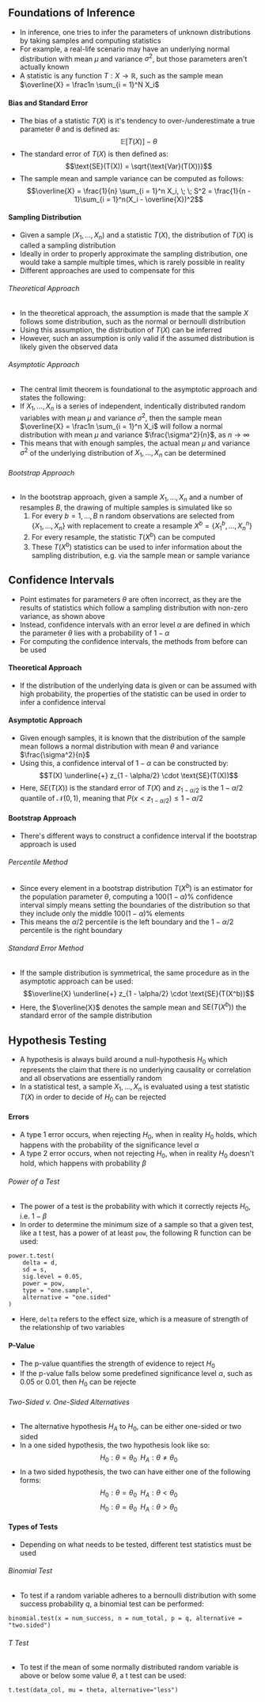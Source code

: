 ## Foundations of Inference
- In inference, one tries to infer the parameters of unknown distributions by taking samples and computing statistics 
- For example, a real-life scenario may have an underlying normal distribution with mean $\mu$ and variance $\sigma^2$, but those parameters aren't actually known
- A statistic is any function $T: X \to \mathbb{R}$, such as the sample mean $\overline{X} = \frac1n \sum_{i = 1}^N X_i$
#### Bias and Standard Error
- The bias of a statistic $T(X)$ is it's tendency to over-/underestimate a true parameter $\theta$ and is defined as:
$$\mathbb{E}[T(X)] - \theta$$
- The standard error of $T(X)$ is then defined as:
$$\text{SE}(T(X)) = \sqrt{\text{Var}(T(X))}$$
- The sample mean and sample variance can be computed as follows:
$$\overline{X} = \frac{1}{n} \sum_{i = 1}^n X_i, \; \; S^2 = \frac{1}{n - 1}\sum_{i = 1}^n(X_i - \overline{X})^2$$
#### Sampling Distribution
- Given a sample $(X_1, ..., X_n)$ and a statistic $T(X)$, the distribution of $T(X)$ is called a sampling distribution
- Ideally in order to properly approximate the sampling distribution, one would take a sample multiple times, which is rarely possible in reality
- Different approaches are used to compensate for this
###### Theoretical Approach
- In the theoretical approach, the assumption is made that the sample $X$ follows some distribution, such as the normal or bernoulli distribution
- Using this assumption, the distribution of $T(X)$ can be inferred
- However, such an assumption is only valid if the assumed distribution is likely given the observed data
###### Asymptotic Approach
- The central limit theorem is foundational to the asymptotic approach and states the following: 
- If $X_1, ..., X_n$ is a series of independent, indentically distributed random variables with mean $\mu$ and variance $\sigma^2$, then the sample mean $\overline{X} = \frac1n \sum_{i = 1}^n X_i$ will follow a normal distribution with mean $\mu$ and variance $\frac{\sigma^2}{n}$, as $n \to \infty$
- This means that with enough samples, the actual mean $\mu$ and variance $\sigma^2$ of the underlying distribution of $X_1, ..., X_n$ can be determined
###### Bootstrap Approach
- In the bootstrap approach, given a sample $X_1, ..., X_n$ and a number of resamples $B$, the drawing of multiple samples is simulated like so
	1. For every $b = 1, ..., B$ n random observations are selected from $\{X_1, ..., X_n\}$ with replacement to create a resample $X^b = \{X_1^b, ..., X_n^n\}$
	2. For every resample, the statistic $T(X^b)$ can be computed
	3. These $T(X^b)$ statistics can be used to infer information about the sampling distribution, e.g. via the sample mean or sample variance
## Confidence Intervals
- Point estimates for parameters $\theta$ are often incorrect, as they are the results of statistics which follow a sampling distribution with non-zero variance, as shown above
- Instead, confidence intervals with an error level $\alpha$ are defined in which the parameter $\theta$ lies with a probability of $1 - \alpha$
- For computing the confidence intervals, the methods from before can be used
#### Theoretical Approach
- If the distribution of the underlying data is given or can be assumed with high probability, the properties of the statistic can be used in order to infer a confidence interval
#### Asymptotic Approach
- Given enough samples, it is known that the distribution of the sample mean follows a normal distribution with mean $\theta$ and variance $\frac{\sigma^2}{n}$
- Using this, a confidence interval of $1 - \alpha$ can be constructed by:
$$T(X) \underline{+} z_{1 - \alpha/2} \cdot \text{SE}(T(X))$$
- Here, $SE(T(X))$ is the standard error of $T(X)$ and $z_{1 - \alpha/2}$ is the $1 - \alpha/2$ quantile of $\mathcal{N}(0, 1)$, meaning that $P(x < z_{1 - \alpha/2}) \leq 1 - \alpha/2$
#### Bootstrap Approach
- There's different ways to construct a confidence interval if the bootstrap approach is used
###### Percentile Method
- Since every element in a bootstrap distribution $T(X^b$) is an estimator for the population parameter $\theta$, computing a $100(1 - \alpha)$% confidence interval simply means setting the boundaries of the distribution so that they include only the middle $100(1 - \alpha)$% elements
- This means the $\alpha/2$ percentile is the left boundary and the $1 - \alpha/2$ percentile is the right boundary
###### Standard Error Method
- If the sample distribution is symmetrical, the same procedure as in the asymptotic approach can be used:
$$\overline{X} \underline{+} z_{1 - \alpha/2} \cdot \text{SE}(T(X^b))$$
- Here, the $\overline{X}$ denotes the sample mean and $\text{SE}(T(X^b))$ the standard error of the sample distribution
## Hypothesis Testing
- A hypothesis is always build around a null-hypothesis $H_0$ which represents the claim that there is no underlying causality or correlation and all observations are essentially random 
- In a statistical test, a sample $X_1, ..., X_n$ is evaluated using a test statistic $T(X)$ in order to decide of $H_0$ can be rejected
#### Errors
- A type 1 error occurs, when rejecting $H_0$, when in reality $H_0$ holds, which happens with the probability of the significance level $\alpha$
- A type 2 error occurs, when not rejecting $H_0$, when in reality $H_0$ doesn't hold, which happens with probability $\beta$ 
###### Power of a Test
- The power of a test is the probability with which it correctly rejects $H_0$, i.e. $1 - \beta$
- In order to determine the minimum size of a sample so that a given test, like a t test, has a power of at least `pow`, the following R function can be used:
```
power.t.test(
	delta = d, 
	sd = s,
	sig.level = 0.05,
	power = pow,
	type = "one.sample",
	alternative = "one.sided"
)
```
- Here, `delta` refers to the effect size, which is a measure of strength of the relationship of two variables
#### P-Value
- The p-value quantifies the strength of evidence to reject $H_0$
- If the p-value falls below some predefined significance level $\alpha$, such as $0.05$ or $0.01$, then $H_0$ can be rejecte
###### Two-Sided v. One-Sided Alternatives
- The alternative hypothesis $H_A$ to $H_0$, can be either one-sided or two sided
- In a one sided hypothesis, the two hypothesis look like so:
$$H_0: \theta = \theta_0 \; \; H_A: \theta \neq \theta_0 $$
- In a two sided hypothesis, the two can have either one of the following forms:
$$H_0: \theta = \theta_0 \; \; H_A: \theta < \theta_0 $$
$$H_0: \theta = \theta_0 \; \; H_A: \theta > \theta_0 $$
#### Types of Tests
- Depending on what needs to be tested, different test statistics must be used
###### Binomial Test
- To test if a random variable adheres to a bernoulli distribution with some success probability $q$, a binomial test can be performed:
```
binomial.test(x = num_success, n = num_total, p = q, alternative = "two.sided")
```
###### T Test
- To test if the mean of some normally distributed random variable is above or below some value $\theta$, a t test can be used: 
```
t.test(data_col, mu = theta, alternative="less")
```